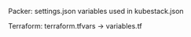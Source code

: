 Packer:
  settings.json variables used in kubestack.json

Terraform:
  terraform.tfvars -> variables.tf